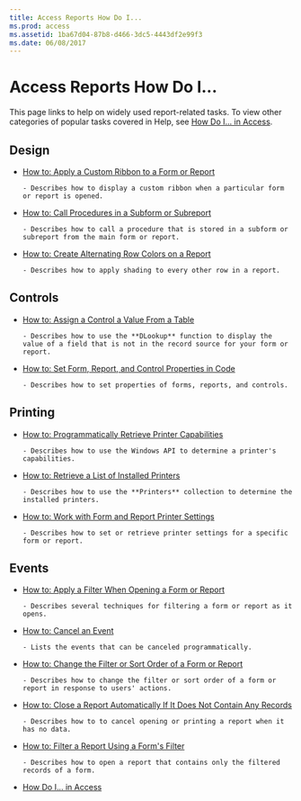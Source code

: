 ```yaml
---
title: Access Reports How Do I... 
ms.prod: access
ms.assetid: 1ba67d04-87b8-d466-3dc5-4443df2e99f3
ms.date: 06/08/2017
---
```



# Access Reports How Do I...

This page links to help on widely used report-related tasks. To view other categories of popular tasks covered in Help, see [How Do I… in Access](how-do-i-access-vba-reference.md).


## Design


- [How to: Apply a Custom Ribbon to a Form or Report](http://msdn.microsoft.com/library/7dcdfa42-3eaa-43f9-b99d-56b2cac97f84%28Office.15%29.aspx)
    
      - Describes how to display a custom ribbon when a particular form or report is opened.
    
- [How to: Call Procedures in a Subform or Subreport](../Reports/create-alternating-row-colors-on-a-report.md)
    
      - Describes how to call a procedure that is stored in a subform or subreport from the main form or report.
    
- [How to: Create Alternating Row Colors on a Report](../Reports/create-alternating-row-colors-on-a-report.md)
    
      - Describes how to apply shading to every other row in a report.
    

## Controls


- [How to: Assign a Control a Value From a Table](../Controls/assign-a-control-a-value-from-a-table.md)
    
      - Describes how to use the **DLookup** function to display the value of a field that is not in the record source for your form or report.
    
- [How to: Set Form, Report, and Control Properties in Code](../Reports/set-form-report-and-control-properties-in-code.md)
    
      - Describes how to set properties of forms, reports, and controls.
    

## Printing


- [How to: Programmatically Retrieve Printer Capabilities](../Printing/programmatically-retrieve-printer-capabilities.md)
    
      - Describes how to use the Windows API to determine a printer's capabilities.
    
- [How to: Retrieve a List of Installed Printers](../Printing/retrieve-a-list-of-installed-printers.md)
    
      - Describes how to use the **Printers** collection to determine the installed printers.
    
- [How to: Work with Form and Report Printer Settings](../Printing/work-with-form-and-report-printer-settings.md)
    
      - Describes how to set or retrieve printer settings for a specific form or report.
    

## Events


- [How to: Apply a Filter When Opening a Form or Report](../Forms-Design/apply-a-filter-when-opening-a-form-or-report.md)
    
      - Describes several techniques for filtering a form or report as it opens.
    
- [How to: Cancel an Event](../Forms-Design/cancel-an-event.md)
    
      - Lists the events that can be canceled programmatically.
    
- [How to: Change the Filter or Sort Order of a Form or Report](../Forms-Design/change-the-filter-or-sort-order-of-a-form-or-report.md)
    
      - Describes how to change the filter or sort order of a form or report in response to users' actions.
    
- [How to: Close a Report Automatically If It Does Not Contain Any Records](../Printing/close-a-report-automatically-if-it-does-not-contain-any-records.md)
    
      - Describes how to to cancel opening or printing a report when it has no data.
    
- [How to: Filter a Report Using a Form's Filter](../Printing/filter-a-report-using-a-form-s-filter.md)
    
      - Describes how to open a report that contains only the filtered records of a form.
    

- [How Do I... in Access](how-do-i-access-vba-reference.md)
    

